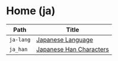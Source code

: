 
# Home (ja)

| Path      | Title                                             |
| --------- | ------------------------------------------------- |
| `ja-lang` | [Japanese Language](<./ja-lang/README.md>)      |
| `ja_han`  | [Japanese Han Characters](<./ja_han/README.md>) |

